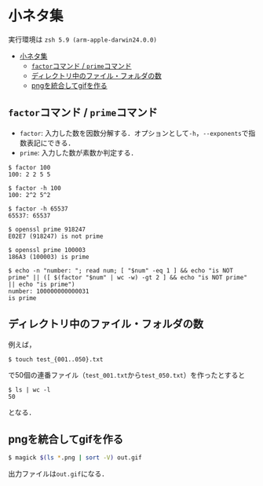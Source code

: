 # 小ネタ集

実行環境は `zsh 5.9 (arm-apple-darwin24.0.0)`

- [小ネタ集](#小ネタ集)
  - [`factor`コマンド / `prime`コマンド](#factorコマンド--primeコマンド)
  - [ディレクトリ中のファイル・フォルダの数](#ディレクトリ中のファイルフォルダの数)
  - [pngを統合してgifを作る](#pngを統合してgifを作る)



## `factor`コマンド / `prime`コマンド
 - `factor`: 入力した数を因数分解する．オプションとして`-h`，`--exponents`で指数表記にできる．
 - `prime`: 入力した数が素数か判定する．
```shell
$ factor 100
100: 2 2 5 5

$ factor -h 100
100: 2^2 5^2

$ factor -h 65537
65537: 65537

$ openssl prime 918247
E02E7 (918247) is not prime

$ openssl prime 100003
186A3 (100003) is prime

$ echo -n "number: "; read num; [ "$num" -eq 1 ] && echo "is NOT prime" || ([ $(factor "$num" | wc -w) -gt 2 ] && echo "is NOT prime" || echo "is prime")
number: 100000000000031
is prime
```

## ディレクトリ中のファイル・フォルダの数
例えば，
```
$ touch test_{001..050}.txt
```
で50個の連番ファイル（`test_001.txt`から`test_050.txt`）を作ったとすると
```shell
$ ls | wc -l
50
```
となる．

## pngを統合してgifを作る

```zsh
$ magick $(ls *.png | sort -V) out.gif
```
出力ファイルは`out.gif`になる．
